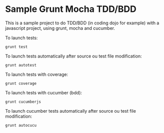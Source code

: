 Sample Grunt Mocha TDD/BDD
===================

This is a sample project to do TDD/BDD (in coding dojo for example) with a javascript project, using grunt, mocha and cucumber.

To launch tests:
```
grunt test
```

To launch tests automatically after source ou test file modification:
```
grunt autotest
```

To launch tests with coverage:
```
grunt coverage
```

To launch tests with cucumber (bdd):
```
grunt cucumberjs
```

To launch cucumber tests automatically after source ou test file modification:
```
grunt autocucu
```